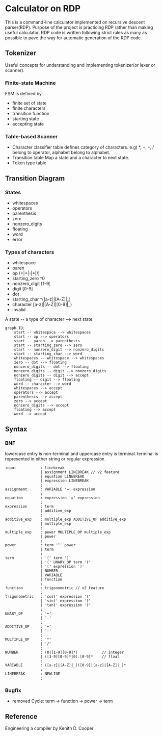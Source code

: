 # Calculator on RDP
This is a command-line calculator implemented on recursive descent parser(RDP).
Purpose of the project is practicing RDP rather than making useful calculator.
RDP code is written following strict rules as many as possible to pave the way for automatic generation of the RDP code.

## Tokenizer
Useful concepts for understanding and implementing tokenizer(or lexer or scanner).

### Finite-state Machine
FSM is defined by
- finite set of state
- finite characters
- transition function
- starting state
- accepting state

### Table-based Scanner
- Character classifier table
defines category of characters.
e.g) \*, +, -, / belong to operator, alphabet belong to alphabet.
- Transition table
Map a state and a character to next state.
- Token type table

## Transition Diagram

### States
- whitespaces
- operators
- parenthesis
- zero
- nonzero_digits
- floating
- word
- error

### Types of characters
- whitespace
- paren
- op (=|+|-|\*|/)
- starting_zero ^0
- nonzero_digit [1-9]
- digit [0-9]
- dot .
- starting_char ^([a-z]|[A-Z]|\_)
- character [a-z]|[A-Z]|[0-9]|\_)
- invalid


A state -- a type of character --> next state
```mermaid
graph TD;
    start -- whitespace --> whitespaces
    start -- op --> operators
    start -- paren --> parenthesis
    start -- starting_zero --> zero
    start -- nonzero_digit --> nonzero_digits
    start -- starting_char --> word
    whitespaces -- whitespace --> whitespaces
    zero -- dot --> floating
    nonzero_digits -- dot --> floating
    nonzero_digits -- digit --> nonzero_digits
    nonzero_digits -- digit --> accept
    floating -- digit --> floating
    word -- character --> word
    whitespaces --> accept
    operators --> accept
    parenthesis --> accept
    zero --> accept
    nonzero_digits --> accept
    floating --> accept
    word --> accept
```

## Syntax

### BNF
lowercase entry is non-terminal and uppercase entry is terminal.
terminal is represented in either string or regular expression.
```
input           : linebreak
                | assignment LINEBREAK // v2 feature
                | equation LINEBREAK
                | expression LINEBREAK
                ;
assignment      : VARIABLE '=' expression
                ;
equation        : expression '=' expression
                ;
expression      : term
                | additive_exp
                ;
additive_exp    : multiple_exp ADDITIVE_OP additive_exp
                | multiple_exp
                ;
multiple_exp    : power MULTIPLE_OP multiple_exp
                | power 
                ;
power           : term '^' power
                | term
                ;
term            : '(' term ')'
                | '(' UNARY_OP term ')'
                | '(' expression ')'
                | NUMBER
                | VARIABLE
                | function
                ;
function        : trigonometric // v2 feature
                ;
trigonometric   : 'cos(' expression ')'
                | 'sin(' expression ')'
                | 'tan(' expression ')'
                ;
UNARY_OP        : '+'
                | '-'
                ;
ADDITIVE_OP     : '+'
                | '-'
                ;
MULTIPLE_OP     : '*'
                | '/'
                ;
NUMBER          : (0|[1-9][0-9]*)           // integer
                | ([1-9][0-9]*|0).[0-9]*    // float
                ;
VARIABLE        : ([a-z]|[A-Z]|_)([0-9]|[a-z]|[A-Z]|_)*
                ;
LINEBREAK       : NEWLINE
                ;
```
### Bugfix
- removed Cycle: term -> function -> power -> term

## Reference
Engineering a compiler by Kenith D. Cooper
